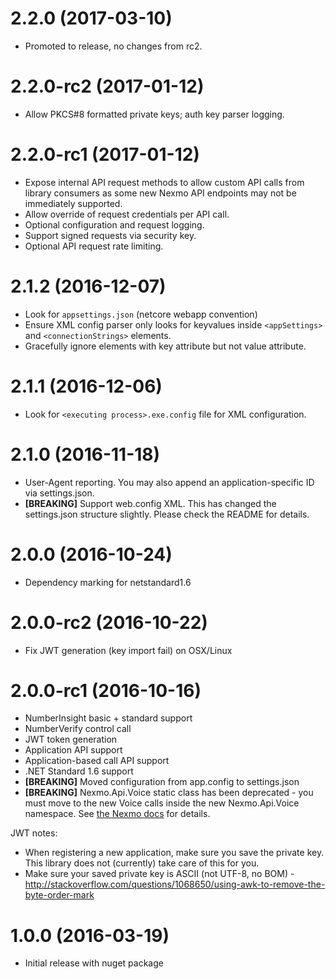 # 2.2.0 (2017-03-10)

* Promoted to release, no changes from rc2.

# 2.2.0-rc2 (2017-01-12)

* Allow PKCS#8 formatted private keys; auth key parser logging.

# 2.2.0-rc1 (2017-01-12)

* Expose internal API request methods to allow custom API calls from library consumers as some new Nexmo API endpoints may not be immediately supported.
* Allow override of request credentials per API call.
* Optional configuration and request logging.
* Support signed requests via security key.
* Optional API request rate limiting.

# 2.1.2 (2016-12-07)

* Look for ```appsettings.json``` (netcore webapp convention)
* Ensure XML config parser only looks for keyvalues inside ```<appSettings>``` and ```<connectionStrings>``` elements.
* Gracefully ignore elements with key attribute but not value attribute.

# 2.1.1 (2016-12-06)

* Look for ```<executing process>.exe.config``` file for XML configuration.

# 2.1.0 (2016-11-18)

* User-Agent reporting. You may also append an application-specific ID via settings.json.
* __[BREAKING]__ Support web.config XML. This has changed the settings.json structure slightly. Please check the README for details.

# 2.0.0 (2016-10-24)

* Dependency marking for netstandard1.6

# 2.0.0-rc2 (2016-10-22)

* Fix JWT generation (key import fail) on OSX/Linux

# 2.0.0-rc1 (2016-10-16)

* NumberInsight basic + standard support
* NumberVerify control call
* JWT token generation
* Application API support
* Application-based call API support
* .NET Standard 1.6 support
* __[BREAKING]__ Moved configuration from app.config to settings.json
* __[BREAKING]__ Nexmo.Api.Voice static class has been deprecated - you must move to the new Voice calls inside the new Nexmo.Api.Voice namespace. See [the Nexmo docs](https://docs.nexmo.com/voice/voice-api) for details.

JWT notes:

* When registering a new application, make sure you save the private key. This library does not (currently) take care of this for you.
* Make sure your saved private key is ASCII (not UTF-8, no BOM) - http://stackoverflow.com/questions/1068650/using-awk-to-remove-the-byte-order-mark

# 1.0.0 (2016-03-19)

* Initial release with nuget package